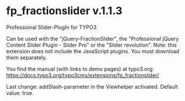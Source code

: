 # fp_fractionslider v.1.1.3

Professional Slider-PlugIn for TYPO3

Can be used with the "jQuery-FractionSlider", the "Professional jQuery Content Slider Plugin - Slider Pro" or the "Slider revolution".
Note: this extension does not include the JavaScript plugins. You must download them separately.

You find the manual (with links to demo pages) at typo3.org:
https://docs.typo3.org/typo3cms/extensions/fp_fractionslider/

Last change: addSlash-parameter in the Viewhelper activated. Default value: true. 